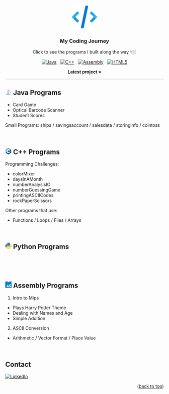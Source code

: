 <!-- Top of README anchor -->
<a name="readme-top"></a>

<!-- PROJECT LOGO -->
<br />
<div align="center">
  <img src="icons/logo.png" alt="Logo" width="80" height="80">
  <h3 align="center">My Coding Journey</h3>

  <p align="center">
    Click to see the programs I built along the way 👇🏼
  </p>
  
  <div>
    <a href="https://github.com/ow-n/Practice-Projects/tree/main/Java"><img src="https://img.shields.io/badge/Java-ED8B00?style=for-the-badge&logo=coffeescript&logoColor=white" alt="Java"></a>
    &nbsp;
    <a href="https://github.com/ow-n/Practice-Projects/tree/main/C%2B%2B"><img src="https://img.shields.io/badge/C%2B%2B-00599C?style=for-the-badge&logo=cplusplus&logoColor=#00599C" alt="C++"></a>
    &nbsp;
    <a href="https://github.com/ow-n/Practice-Projects/tree/main/Assembly"><img src="https://img.shields.io/badge/Assembly-654FF0?style=for-the-badge&logo=assemblyscript&logoColor=white" alt="Assembly"></a>
    &nbsp;
    <a href="https://github.com/ow-n/Practice-Projects"><img src="https://img.shields.io/badge/HTML5-E34F26?style=for-the-badge&logo=html5&logoColor=white" alt="HTML5"></a>
  </div>
    
  <p align="center">
    <a href="https://github.com/ow-n/Practice-Projects/tree/main/Java/Card%20Game"><strong>Latest project »</strong></a>
  </p>
  
</div>


---


## <img src="icons/Java.svg" alt="Java" width="20" height="20"> Java Programs
- Card Game
- Optical Barcode Scanner
- Student Scores

Small Programs: ships / savingsaccount / salesdata / storinginfo / cointoss
<br><br><br>


## <img src="icons/C++.png" alt="C++" width="20" height="20"> C++ Programs
Programming Challenges:
- colorMixer
- daysInAMonth
- numberAnalysisIO
- numberGuessingGame
- printingASCIICodes
- rockPaperScissors

Other programs that use:
- Functions / Loops / Files / Arrays
<br><br><br>


## <img src="icons/Python.png" alt="Python" width="20" height="20"> Python Programs
<br><br><br>


## <img src="icons/AssemblyScript.png" alt="Assembly" width="20" height="20"> Assembly Programs
1) Intro to Mips
- Plays Harry Potter Theme
- Dealing with Names and Age
- Simple Addition
2) ASCII Conversion
- Arithmetic / Vector Format / Place Value
<br><br><br>




<!-- CONTACT -->
## Contact
[![LinkedIn][linkedin-shield]][linkedin-url]
<p align="right">(<a href="#readme-top">back to top</a>)</p>    <!Back To Top>



<!-- MARKDOWN LINKS & IMAGES -->
<!-- https://www.markdownguide.org/basic-syntax/#reference-style-links -->
[forks-shield]: https://img.shields.io/github/forks/ow-n/Practice-Projects.svg?style=for-the-badge
[forks-url]: https://github.com/ow-n/Practice-Projects/network/members
[stars-shield]: https://img.shields.io/github/stars/ow-n/Practice-Projects.svg?style=for-the-badge
[stars-url]: https://github.com/ow-n/Practice-Projects/stargazers
[issues-shield]: https://img.shields.io/github/issues/ow-n/Practice-Projects.svg?style=for-the-badge
[issues-url]: https://github.com/ow-n/Practice-Projects/issues
[license-shield]: https://img.shields.io/github/license/ow-n/Practice-Projects.svg?style=for-the-badge
[license-url]: https://github.com/ow-n/Practice-Projects/blob/master/LICENSE.txt
[linkedin-shield]: https://img.shields.io/badge/LinkedIn-%230077B5.svg?style=for-the-badge&logo=linkedin&logoColor=white
[linkedin-url]: https://www.linkedin.com/in/owenman/

[Java.link]: https://github.com/ow-n/Practice-Projects/tree/main/Java
[Java]: https://img.shields.io/badge/Java-ED8B00?style=for-the-badge&logo=java&logoColor=white
[Cplusplus.link]: https://github.com/ow-n/Practice-Projects/tree/main/C%2B%2B
[Cplusplus]: https://img.shields.io/badge/C%2B%2B-00599C?style=for-the-badge&logo=cplusplus&logoColor=white
[Assembly.link]: https://github.com/ow-n/Practice-Projects/tree/main/Assembly
[Assembly]: https://img.shields.io/badge/Assembly-654FF0?style=for-the-badge&logo=generic&logoColor=white
[HTML5.link]: https://github.com/ow-n/Practice-Projects
[HTML5]: https://img.shields.io/badge/HTML5-E34F26?style=for-the-badge&logo=html5&logoColor=white